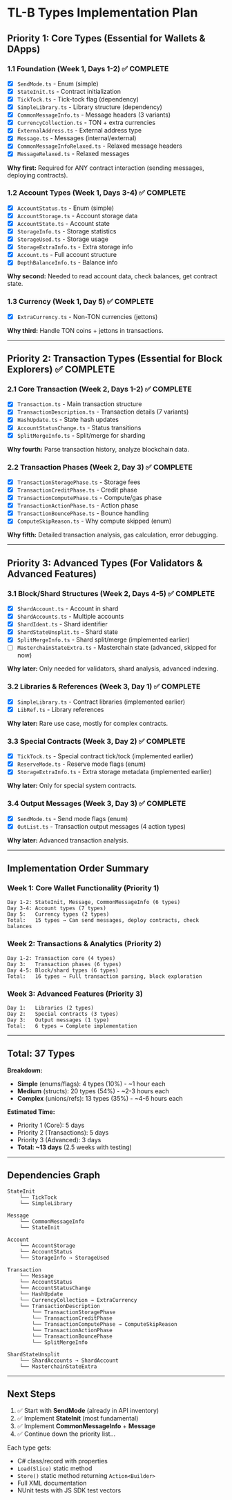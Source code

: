 # TL-B Types Implementation Plan

## Priority 1: Core Types (Essential for Wallets & DApps)

### 1.1 Foundation (Week 1, Days 1-2) ✅ COMPLETE
- [x] `SendMode.ts` - Enum (simple)
- [x] `StateInit.ts` - Contract initialization
- [x] `TickTock.ts` - Tick-tock flag (dependency)
- [x] `SimpleLibrary.ts` - Library structure (dependency)
- [x] `CommonMessageInfo.ts` - Message headers (3 variants)
- [x] `CurrencyCollection.ts` - TON + extra currencies
- [x] `ExternalAddress.ts` - External address type
- [x] `Message.ts` - Messages (internal/external)
- [x] `CommonMessageInfoRelaxed.ts` - Relaxed message headers
- [x] `MessageRelaxed.ts` - Relaxed messages

**Why first:** Required for ANY contract interaction (sending messages, deploying contracts).

### 1.2 Account Types (Week 1, Days 3-4) ✅ COMPLETE
- [x] `AccountStatus.ts` - Enum (simple)
- [x] `AccountStorage.ts` - Account storage data
- [x] `AccountState.ts` - Account state
- [x] `StorageInfo.ts` - Storage statistics
- [x] `StorageUsed.ts` - Storage usage
- [x] `StorageExtraInfo.ts` - Extra storage info
- [x] `Account.ts` - Full account structure
- [x] `DepthBalanceInfo.ts` - Balance info

**Why second:** Needed to read account data, check balances, get contract state.

### 1.3 Currency (Week 1, Day 5) ✅ COMPLETE
- [x] `ExtraCurrency.ts` - Non-TON currencies (jettons)

**Why third:** Handle TON coins + jettons in transactions.

---

## Priority 2: Transaction Types (Essential for Block Explorers) ✅ COMPLETE

### 2.1 Core Transaction (Week 2, Days 1-2) ✅ COMPLETE
- [x] `Transaction.ts` - Main transaction structure
- [x] `TransactionDescription.ts` - Transaction details (7 variants)
- [x] `HashUpdate.ts` - State hash updates
- [x] `AccountStatusChange.ts` - Status transitions
- [x] `SplitMergeInfo.ts` - Split/merge for sharding

**Why fourth:** Parse transaction history, analyze blockchain data.

### 2.2 Transaction Phases (Week 2, Day 3) ✅ COMPLETE
- [x] `TransactionStoragePhase.ts` - Storage fees
- [x] `TransactionCreditPhase.ts` - Credit phase
- [x] `TransactionComputePhase.ts` - Compute/gas phase
- [x] `TransactionActionPhase.ts` - Action phase
- [x] `TransactionBouncePhase.ts` - Bounce handling
- [x] `ComputeSkipReason.ts` - Why compute skipped (enum)

**Why fifth:** Detailed transaction analysis, gas calculation, error debugging.

---

## Priority 3: Advanced Types (For Validators & Advanced Features)

### 3.1 Block/Shard Structures (Week 2, Days 4-5) ✅ COMPLETE
- [x] `ShardAccount.ts` - Account in shard
- [x] `ShardAccounts.ts` - Multiple accounts
- [x] `ShardIdent.ts` - Shard identifier
- [x] `ShardStateUnsplit.ts` - Shard state
- [x] `SplitMergeInfo.ts` - Shard split/merge (implemented earlier)
- [ ] `MasterchainStateExtra.ts` - Masterchain state (advanced, skipped for now)

**Why later:** Only needed for validators, shard analysis, advanced indexing.

### 3.2 Libraries & References (Week 3, Day 1) ✅ COMPLETE
- [x] `SimpleLibrary.ts` - Contract libraries (implemented earlier)
- [x] `LibRef.ts` - Library references

**Why later:** Rare use case, mostly for complex contracts.

### 3.3 Special Contracts (Week 3, Day 2) ✅ COMPLETE
- [x] `TickTock.ts` - Special contract tick/tock (implemented earlier)
- [x] `ReserveMode.ts` - Reserve mode flags (enum)
- [x] `StorageExtraInfo.ts` - Extra storage metadata (implemented earlier)

**Why later:** Only for special system contracts.

### 3.4 Output Messages (Week 3, Day 3) ✅ COMPLETE
- [x] `SendMode.ts` - Send mode flags (enum)
- [x] `OutList.ts` - Transaction output messages (4 action types)

**Why later:** Advanced transaction analysis.

---

## Implementation Order Summary

### Week 1: Core Wallet Functionality (Priority 1)
```
Day 1-2: StateInit, Message, CommonMessageInfo (6 types)
Day 3-4: Account types (7 types)
Day 5:   Currency types (2 types)
Total:   15 types → Can send messages, deploy contracts, check balances
```

### Week 2: Transactions & Analytics (Priority 2)
```
Day 1-2: Transaction core (4 types)
Day 3:   Transaction phases (6 types)
Day 4-5: Block/shard types (6 types)
Total:   16 types → Full transaction parsing, block exploration
```

### Week 3: Advanced Features (Priority 3)
```
Day 1:   Libraries (2 types)
Day 2:   Special contracts (3 types)
Day 3:   Output messages (1 type)
Total:   6 types → Complete implementation
```

---

## Total: 37 Types

**Breakdown:**
- **Simple** (enums/flags): 4 types (10%) - ~1 hour each
- **Medium** (structs): 20 types (54%) - ~2-3 hours each
- **Complex** (unions/refs): 13 types (35%) - ~4-6 hours each

**Estimated Time:**
- Priority 1 (Core): 5 days
- Priority 2 (Transactions): 5 days
- Priority 3 (Advanced): 3 days
- **Total: ~13 days** (2.5 weeks with testing)

---

## Dependencies Graph

```
StateInit
    └── TickTock
    └── SimpleLibrary

Message
    └── CommonMessageInfo
    └── StateInit

Account
    └── AccountStorage
    └── AccountStatus
    └── StorageInfo → StorageUsed

Transaction
    └── Message
    └── AccountStatus
    └── AccountStatusChange
    └── HashUpdate
    └── CurrencyCollection → ExtraCurrency
    └── TransactionDescription
        └── TransactionStoragePhase
        └── TransactionCreditPhase
        └── TransactionComputePhase → ComputeSkipReason
        └── TransactionActionPhase
        └── TransactionBouncePhase
        └── SplitMergeInfo

ShardStateUnsplit
    └── ShardAccounts → ShardAccount
    └── MasterchainStateExtra
```

---

## Next Steps

1. ✅ Start with **SendMode** (already in API inventory)
2. ✅ Implement **StateInit** (most fundamental)
3. ✅ Implement **CommonMessageInfo** + **Message**
4. ✅ Continue down the priority list...

Each type gets:
- C# class/record with properties
- `Load(Slice)` static method
- `Store()` static method returning `Action<Builder>`
- Full XML documentation
- NUnit tests with JS SDK test vectors

